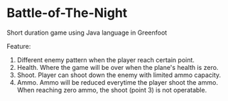# Battle-of-The-Night
Short duration game using Java language in Greenfoot

Feature: 
1. Different enemy pattern when the player reach certain point.
2. Health. Where the game will be over when the plane's health is zero.
3. Shoot. Player can shoot down the enemy with limited ammo capacity.
4. Ammo. Ammo will be reduced everytime the player shoot the ammo. When reaching zero ammo, the shoot (point 3) is not operatable.
